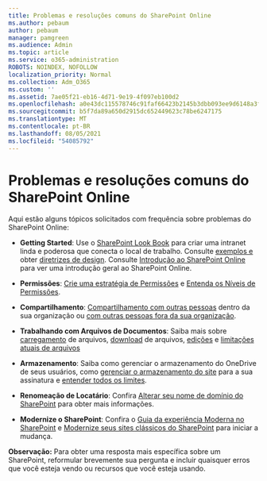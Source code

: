 ```yaml
---
title: Problemas e resoluções comuns do SharePoint Online
ms.author: pebaum
author: pebaum
manager: pamgreen
ms.audience: Admin
ms.topic: article
ms.service: o365-administration
ROBOTS: NOINDEX, NOFOLLOW
localization_priority: Normal
ms.collection: Adm_O365
ms.custom: ''
ms.assetid: 7ae05f21-eb16-4d71-9e19-4f097eb100d2
ms.openlocfilehash: a0e43dc115578746c91faf66423b2145b3dbb093ee9d6148a3fe28cc42f2d396
ms.sourcegitcommit: b5f7da89a650d2915dc652449623c78be6247175
ms.translationtype: MT
ms.contentlocale: pt-BR
ms.lasthandoff: 08/05/2021
ms.locfileid: "54085792"
---
```

# <a name="sharepoint-online-common-issues-and-resolutions"></a>Problemas e resoluções comuns do SharePoint Online

Aqui estão alguns tópicos solicitados com frequência sobre problemas do SharePoint Online:

- **Getting Started**: Use o [SharePoint Look Book](https://lookbook.microsoft.com/assets/SharePoint_lookbook_2019.pdf) para criar uma intranet linda e poderosa que conecta o local de trabalho. Consulte [exemplos e](https://lookbook.microsoft.com/) obter [diretrizes de design](https://spdesign.azurewebsites.net/). Consulte [Introdução ao SharePoint Online](https://docs.microsoft.com/sharepoint/introduction) para ver uma introdução geral ao SharePoint Online.

- **Permissões**: [Crie uma estratégia de Permissões](https://docs.microsoft.com/sharepoint/default-sharepoint-groups) e [Entenda os Níveis de Permissões](https://docs.microsoft.com/sharepoint/understanding-permission-levels).

- **Compartilhamento**: [Compartilhamento com outras pessoas](https://docs.microsoft.com/sharepoint/default-sharepoint-groups) dentro da sua organização ou [com outras pessoas fora da sua organização](https://docs.microsoft.com/sharepoint/external-sharing-overview).

- **Trabalhando com Arquivos de Documentos**: Saiba mais sobre [carregamento](https://support.office.com/article/Upload-a-folder-or-files-to-a-document-library-eb18fcba-c953-4d45-8d90-8da66edeacdb) de arquivos, [download](https://support.office.com/article/Download-files-and-folders-from-OneDrive-or-SharePoint-5c7397b7-19c7-4893-84fe-d02e8fa5df05) de arquivos, [edições](https://support.office.com/article/Edit-a-document-in-a-document-library-02d8497f-1c13-4114-949a-b8466f639b07) e [limitações atuais de arquivos](https://support.office.com/article/invalid-file-names-and-file-types-in-onedrive-onedrive-for-business-and-sharepoint-64883a5d-228e-48f5-b3d2-eb39e07630fa)

- **Armazenamento**: Saiba como gerenciar o armazenamento</a> do OneDrive de seus usuários, como [gerenciar o armazenamento do site](https://docs.microsoft.com/sharepoint/manage-site-collection-storage-limits) para a sua assinatura e [entender todos os limites](https://docs.microsoft.com/office365/servicedescriptions/sharepoint-online-service-description/sharepoint-online-limits).

- **Renomeação de Locatário**: Confira [Alterar seu nome de domínio do SharePoint](https://docs.microsoft.com/sharepoint/change-your-sharepoint-domain-name) para obter mais informações.

- **Modernize o SharePoint**: Confira o [Guia da experiência Moderna no SharePoint](https://docs.microsoft.com/sharepoint/guide-to-sharepoint-modern-experience) e [Modernize seus sites clássicos do SharePoint](https://docs.microsoft.com/sharepoint/dev/transform/modernize-classic-sites) para iniciar a mudança.

**Observação:** Para obter uma resposta mais específica sobre um SharePoint, reformular brevemente sua pergunta e incluir quaisquer erros que você esteja vendo ou recursos que você esteja usando.
